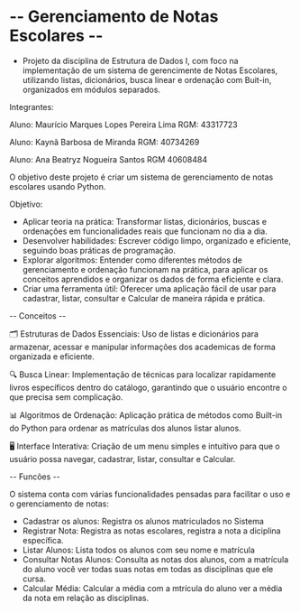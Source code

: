 # -- Gerenciamento de Notas Escolares -- 

- Projeto da disciplina de Estrutura de Dados I, com foco na implementação de um sistema de gerencimente de Notas Escolares, utilizando listas, dicionários, busca linear e ordenação com Buit-in, organizados em módulos separados.

Integrantes:

Aluno: Maurício Marques Lopes Pereira Lima RGM: 43317723

Aluno: Kaynã Barbosa de Miranda RGM: 40734269

Aluno: Ana Beatryz Nogueira Santos RGM 40608484

O objetivo deste projeto é criar um sistema de gerenciamento de notas escolares usando Python.

Objetivo:

- Aplicar teoria na prática: Transformar listas, dicionários, buscas e ordenações em funcionalidades reais que funcionam no dia a dia.
- Desenvolver habilidades: Escrever código limpo, organizado e eficiente, seguindo boas práticas de programação.
- Explorar algoritmos: Entender como diferentes métodos de gerenciamento e ordenação funcionam na prática, para aplicar os conceitos aprendidos e organizar os dados de forma eficiente e clara.
- Criar uma ferramenta útil: Oferecer uma aplicação fácil de usar para cadastrar, listar, consultar e Calcular de maneira rápida e prática.


-- Conceitos --

🗂️ Estruturas de Dados Essenciais: Uso de listas e dicionários para armazenar, acessar e manipular informações dos academicas de forma organizada e eficiente.

🔍 Busca Linear: Implementação de técnicas para localizar rapidamente livros específicos dentro do catálogo, garantindo que o usuário encontre o que precisa sem complicação.

📊 Algoritmos de Ordenação: Aplicação prática de métodos como Built-in do Python para ordenar as matrículas dos alunos listar alunos.

🖥️ Interface Interativa: Criação de um menu simples e intuitivo para que o usuário possa navegar, cadastrar, listar, consultar e Calcular.

 -- Funcões --
 
O sistema conta com várias funcionalidades pensadas para facilitar o uso e o gerenciamento de notas:

- Cadastrar os alunos: Registra os alunos matriculados no Sistema 
- Registrar Nota: Registra as notas escolares, registra a nota a diciplina específica.
- Listar Alunos: Lista todos os alunos com seu nome e matrícula
- Consultar Notas Alunos: Consulta as notas dos alunos, com a matrícula do aluno você ver todas suas notas em todas as disciplinas que ele cursa.
- Calcular Média: Calcular a média com a mtrícula do aluno ver a média da nota em relação as disciplinas. 
